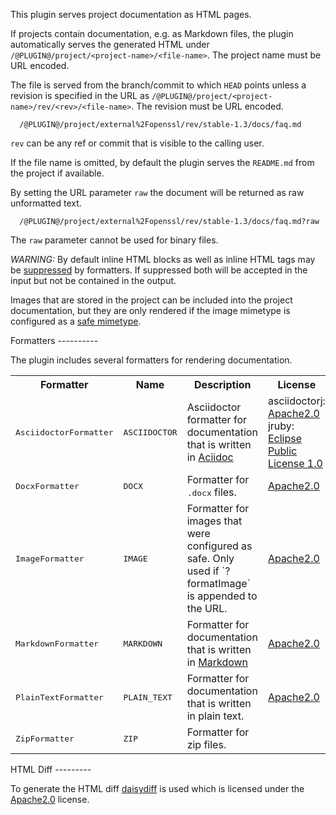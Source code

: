 This plugin serves project documentation as HTML pages.

If projects contain documentation, e.g. as Markdown files, the plugin
automatically serves the generated HTML under
`/@PLUGIN@/project/<project-name>/<file-name>`. The project name must
be URL encoded.

The file is served from the branch/commit to which `HEAD` points unless
a revision is specified in the URL as
`/@PLUGIN@/project/<project-name>/rev/<rev>/<file-name>`. The revision
must be URL encoded.

```
  /@PLUGIN@/project/external%2Fopenssl/rev/stable-1.3/docs/faq.md
```

`rev` can be any ref or commit that is visible to the calling user.

If the file name is omitted, by default the plugin serves the
`README.md` from the project if available.

By setting the URL parameter `raw` the document will be returned as raw
unformatted text.

```
  /@PLUGIN@/project/external%2Fopenssl/rev/stable-1.3/docs/faq.md?raw
```

The `raw` parameter cannot be used for binary files.

*WARNING:* By default inline HTML blocks as well as inline HTML tags
may be [suppressed](config.html#formatterAllowHtml) by formatters. If
suppressed both will be accepted in the input but not be contained in
the output.

Images that are stored in the project can be included into the project
documentation, but they are only rendered if the image mimetype is
configured as a
[safe mimetype](../../../Documentation/config-gerrit.html#mimetype).

<a id="formatters">
Formatters
----------

The plugin includes several formatters for rendering documentation.

<table>
  <tr>
    <th>Formatter</th>
    <th>Name</th>
    <th>Description</th>
    <th>License</th>
    <th>Homepage</th>
  </tr>
  <tr>
    <td><tt>AsciidoctorFormatter</tt></td>
    <td><tt>ASCIIDOCTOR</tt></td>
    <td>Asciidoctor formatter for documentation that is written in
      <a href="http://www.methods.co.nz/asciidoc/userguide.html">Aciidoc</a>
    </td>
    <td>
      asciidoctorj: <a href="../../../Documentation/licenses.html#Apache2_0">Apache2.0</a><br/>
      jruby: <a href="licenses.html#EPL1_0">Eclipse Public License 1.0</a>
    </td>
    <td>
      <a href="http://asciidoctor.org/docs/asciidoctorj/">http://asciidoctor.org/docs/asciidoctorj/</a></br>
      <a href="https://github.com/jruby/jruby">https://github.com/jruby/jruby</a></br>
    </td>
  </tr>
  <tr>
    <td><tt>DocxFormatter</tt></td>
    <td><tt>DOCX</tt></td>
    <td>Formatter for <tt>.docx</tt> files.</td>
    <td><a href="../../../Documentation/licenses.html#Apache2_0">Apache2.0</a><br/></td>
    <td>
      <a href="http://www.docx4java.org/trac/docx4j">http://www.docx4java.org/trac/docx4j</a></br>
    </td>
  </tr>
  <tr>
    <td><tt>ImageFormatter</tt></td>
    <td><tt>IMAGE</tt></td>
    <td>Formatter for images that were configured as safe. Only used if `?formatImage` is appended to the URL.</td>
    <td><a href="../../../Documentation/licenses.html#Apache2_0">Apache2.0</a></td>
    <td><a href="http://commons.apache.org">http://commons.apache.org</a></td>
  </tr>
  <tr>
    <td><tt>MarkdownFormatter</tt></td>
    <td><tt>MARKDOWN</tt></td>
    <td>Formatter for documentation that is written in
      <a href="http://daringfireball.net/projects/markdown/">Markdown</a>
    </td>
    <td><a href="../../../Documentation/licenses.html#Apache2_0">Apache2.0</a></td>
    <td><a href="https://github.com/sirthias/pegdown">https://github.com/sirthias/pegdown</a></td>
  </tr>
  <tr>
    <td><tt>PlainTextFormatter</tt></td>
    <td><tt>PLAIN_TEXT</tt></td>
    <td>Formatter for documentation that is written in plain text.</td>
    <td><a href="../../../Documentation/licenses.html#Apache2_0">Apache2.0</a></td>
    <td><a href="http://commons.apache.org">http://commons.apache.org</a></td>
  </tr>
  <tr>
    <td><tt>ZipFormatter</tt></td>
    <td><tt>ZIP</tt></td>
    <td>Formatter for zip files.</td>
    <td></td>
    <td></td>
  </tr>
</table>

<a id="htmlDiff">
HTML Diff
---------

To generate the HTML diff [daisydiff](http://code.google.com/p/daisydiff/)
is used which is licensed under the
[Apache2.0](../../../Documentation/licenses.html#Apache2_0) license.
